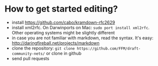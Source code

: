 # How to get started editing?

  * install https://github.com/cabo/kramdown-rfc2629 
  * install xml2rfc. On Darwinports on Mac: `sudo port install xml2rfc`. Other operating systems might be slightly different
  * in case you are not familiar with markdown, read the syntax. It's easy: http://daringfireball.net/projects/markdown
  * clone the repository:
`git clone https://github.com/FFM/draft-community-nets/`
   or clone in github
  * send pull requests
